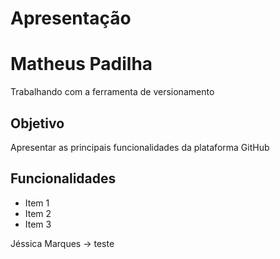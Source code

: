 # Apresentação
# Matheus Padilha
Trabalhando com a ferramenta de versionamento

## Objetivo

Apresentar as principais funcionalidades da plataforma GitHub

## Funcionalidades

* Item 1
* Item 2
* Item 3

Jéssica Marques -> teste
